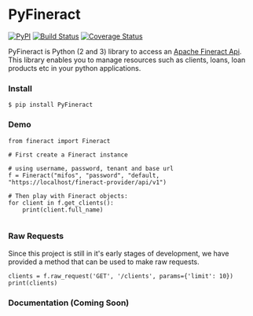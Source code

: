 # PyFineract

[![PyPI](https://img.shields.io/pypi/v/PyFineract.svg)](https://pypi.python.org/pypi/PyFineract)
[![Build Status](https://travis-ci.org/mobidevke/PyFineract.svg?branch=master)](https://travis-ci.org/mobidevke/PyFineract)
[![Coverage Status](https://coveralls.io/repos/github/mobidevke/PyFineract/badge.svg?branch=master)](https://coveralls.io/github/mobidevke/PyFineract?branch=master)

PyFineract is Python (2 and 3) library to access an 
[Apache Fineract Api](https://demo.openmf.org/api-docs/apiLive.htm#top). This library enables you to manage resources 
such as clients, loans, loan products etc in your python applications.


### Install

```
$ pip install PyFineract
```

### Demo

```
from fineract import Fineract

# First create a Fineract instance

# using username, password, tenant and base url
f = Fineract("mifos", "password", "default, "https://localhost/fineract-provider/api/v1")

# Then play with Fineract objects:
for client in f.get_clients():
    print(client.full_name)
    
```

### Raw Requests
Since this project is still in it's early stages of development, we have provided a method that can be used 
to make raw requests.
```
clients = f.raw_request('GET', '/clients', params={'limit': 10})
print(clients)
```
### Documentation (Coming Soon)
